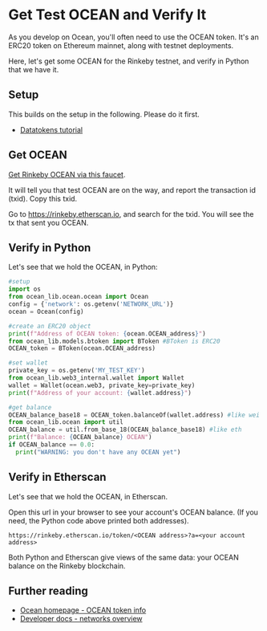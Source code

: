 # Get Test OCEAN and Verify It

As you develop on Ocean, you'll often need to use the OCEAN token. It's an ERC20 token on Ethereum mainnet, along with testnet deployments.

Here, let's get some OCEAN for the Rinkeby testnet, and verify in Python that we have it.

## Setup

This builds on the setup in the following. Please do it first.
 * [Datatokens tutorial](datatokens_flow.md)
 
## Get OCEAN

[Get Rinkeby OCEAN via this faucet](https://faucet.rinkeby.oceanprotocol.com/).

It will tell you that test OCEAN are on the way, and report the transaction id (txid). Copy this txid.

Go to https://rinkeby.etherscan.io, and search for the txid. You will see the tx that sent you OCEAN.

## Verify in Python

Let's see that we hold the OCEAN, in Python:
```python
#setup
import os
from ocean_lib.ocean.ocean import Ocean
config = {'network': os.getenv('NETWORK_URL')}
ocean = Ocean(config)

#create an ERC20 object
print(f"Address of OCEAN token: {ocean.OCEAN_address}")
from ocean_lib.models.btoken import BToken #BToken is ERC20
OCEAN_token = BToken(ocean.OCEAN_address)

#set wallet
private_key = os.getenv('MY_TEST_KEY')
from ocean_lib.web3_internal.wallet import Wallet
wallet = Wallet(ocean.web3, private_key=private_key)
print(f"Address of your account: {wallet.address}")

#get balance
OCEAN_balance_base18 = OCEAN_token.balanceOf(wallet.address) #like wei
from ocean_lib.ocean import util
OCEAN_balance = util.from_base_18(OCEAN_balance_base18) #like eth
print(f"Balance: {OCEAN_balance} OCEAN")
if OCEAN_balance == 0.0:
  print("WARNING: you don't have any OCEAN yet")
```

## Verify in Etherscan

Let's see that we hold the OCEAN, in Etherscan.

Open this url in your browser to see your account's OCEAN balance. (If you need, the Python code above printed both addresses).
```
https://rinkeby.etherscan.io/token/<OCEAN address>?a=<your account address>
```

Both Python and Etherscan give views of the same data: your OCEAN balance on the Rinkeby blockchain.

## Further reading

- [Ocean homepage - OCEAN token info](https://oceanprotocol.com/token)
- [Developer docs - networks overview](https://docs.oceanprotocol.com/concepts/networks-overview/)
